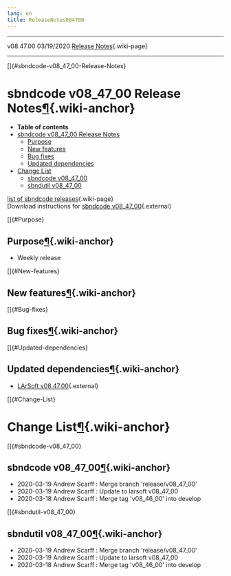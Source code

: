 ```yaml
---
lang: en
title: ReleaseNotes084700
---
```


  ----------- ------------ -- -- ------------------------------------------------------
  v08.47.00   03/19/2020         [Release Notes](ReleaseNotes084700.html){.wiki-page}
  ----------- ------------ -- -- ------------------------------------------------------

[]{#sbndcode-v08_47_00-Release-Notes}

sbndcode v08\_47\_00 Release Notes[¶](#sbndcode-v08_47_00-Release-Notes){.wiki-anchor}
======================================================================================

-   **Table of contents**
-   [sbndcode v08\_47\_00 Release
    Notes](#sbndcode-v08_47_00-Release-Notes)
    -   [Purpose](#Purpose)
    -   [New features](#New-features)
    -   [Bug fixes](#Bug-fixes)
    -   [Updated dependencies](#Updated-dependencies)
-   [Change List](#Change-List)
    -   [sbndcode v08\_47\_00](#sbndcode-v08_47_00)
    -   [sbndutil v08\_47\_00](#sbndutil-v08_47_00)

[list of sbndcode
releases](List_of_SBND_code_releases.html){.wiki-page}\
Download instructions for [sbndcode
v08\_47\_00](http://scisoft.fnal.gov/scisoft/bundles/sbnd/v08_47_00/sbndcode-v08_47_00.html){.external}

[]{#Purpose}

Purpose[¶](#Purpose){.wiki-anchor}
----------------------------------

-   Weekly release

[]{#New-features}

New features[¶](#New-features){.wiki-anchor}
--------------------------------------------

[]{#Bug-fixes}

Bug fixes[¶](#Bug-fixes){.wiki-anchor}
--------------------------------------

[]{#Updated-dependencies}

Updated dependencies[¶](#Updated-dependencies){.wiki-anchor}
------------------------------------------------------------

-   [LArSoft
    v08.47.00](https://cdcvs.fnal.gov/redmine/projects/larsoft/wiki/ReleaseNotes084700){.external}

[]{#Change-List}

Change List[¶](#Change-List){.wiki-anchor}
==========================================

[]{#sbndcode-v08_47_00}

sbndcode v08\_47\_00[¶](#sbndcode-v08_47_00){.wiki-anchor}
----------------------------------------------------------

-   2020-03-19 Andrew Scarff : Merge branch \'release/v08\_47\_00\'
-   2020-03-19 Andrew Scarff : Update to larsoft v08\_47\_00
-   2020-03-18 Andrew Scarff : Merge tag \'v08\_46\_00\' into develop

[]{#sbndutil-v08_47_00}

sbndutil v08\_47\_00[¶](#sbndutil-v08_47_00){.wiki-anchor}
----------------------------------------------------------

-   2020-03-19 Andrew Scarff : Merge branch \'release/v08\_47\_00\'
-   2020-03-19 Andrew Scarff : Update to larsoft v08\_47\_00
-   2020-03-18 Andrew Scarff : Merge tag \'v08\_46\_00\' into develop
